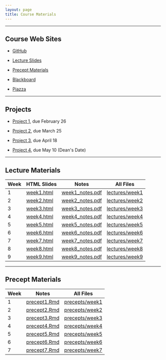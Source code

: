 ```yaml
---
layout: page
title: Course Materials
---
```


----

## Course Web Sites

- [GitHub](https://github.com/SML201)

- [Lecture Slides](https://github.com/SML201/lectures)

- [Precept Materials](https://github.com/SML201/precepts)

- [Blackboard](https://blackboard.princeton.edu/webapps/pu-courseredirect-bb_bb60/find.jsp?course_id=SML201_S2016)

- [Piazza](https://piazza.com/princeton/spring2016/sml201/home)


----

## Projects

- [Project 1](https://github.com/SML201/project1), due February 26

- [Project 2](https://github.com/SML201/project2), due March 25

- [Project 3](https://github.com/SML201/project3), due April 18

- [Project 4](https://github.com/SML201/project4), due May 10 (Dean's Date)

----

## Lecture Materials

Week | HTML Slides | Notes | All Files
-----|-------------| ----- | ----------
1 | [week1.html](http://sml201.github.io/lectures/week1/week1.html) | [week1_notes.pdf](http://sml201.github.io/lectures/week1/week1_notes.pdf) | [lectures/week1](https://github.com/SML201/lectures/tree/master/week1)
2 | [week2.html](http://sml201.github.io/lectures/week2/week2.html) | [week2_notes.pdf](http://sml201.github.io/lectures/week2/week2_notes.pdf) | [lectures/week2](https://github.com/SML201/lectures/tree/master/week2)
3 | [week3.html](http://sml201.github.io/lectures/week3/week3.html) | [week3_notes.pdf](http://sml201.github.io/lectures/week3/week3_notes.pdf) | [lectures/week3](https://github.com/SML201/lectures/tree/master/week3)
4 | [week4.html](http://sml201.github.io/lectures/week4/week4.html) | [week4_notes.pdf](http://sml201.github.io/lectures/week4/week4_notes.pdf) | [lectures/week4](https://github.com/SML201/lectures/tree/master/week4)
5 | [week5.html](http://sml201.github.io/lectures/week5/week5.html) | [week5_notes.pdf](http://sml201.github.io/lectures/week5/week5_notes.pdf) | [lectures/week5](https://github.com/SML201/lectures/tree/master/week5)
6 | [week6.html](http://sml201.github.io/lectures/week6/week6.html) | [week6_notes.pdf](http://sml201.github.io/lectures/week6/week6_notes.pdf) | [lectures/week6](https://github.com/SML201/lectures/tree/master/week6)
7 | [week7.html](http://sml201.github.io/lectures/week7/week7.html) | [week7_notes.pdf](http://sml201.github.io/lectures/week7/week7_notes.pdf) | [lectures/week7](https://github.com/SML201/lectures/tree/master/week7)
8 | [week8.html](http://sml201.github.io/lectures/week8/week8.html) | [week8_notes.pdf](http://sml201.github.io/lectures/week8/week8_notes.pdf) | [lectures/week8](https://github.com/SML201/lectures/tree/master/week8)
9 | [week9.html](http://sml201.github.io/lectures/week9/week9.html) | [week9_notes.pdf](http://sml201.github.io/lectures/week9/week9_notes.pdf) | [lectures/week9](https://github.com/SML201/lectures/tree/master/week9)

----

## Precept Materials

Week | Notes | All Files 
-----|-------|----------
1 | [precept1.Rmd](https://raw.githubusercontent.com/SML201/precepts/master/week1/precept1.Rmd) | [precepts/week1](https://github.com/SML201/precepts/tree/master/week1) 
2 | [precept2.Rmd](https://raw.githubusercontent.com/SML201/precepts/master/week2/precept2.Rmd) | [precepts/week2](https://github.com/SML201/precepts/tree/master/week2)
3 | [precept3.Rmd](https://raw.githubusercontent.com/SML201/precepts/master/week3/precept3.Rmd) | [precepts/week3](https://github.com/SML201/precepts/tree/master/week3)
4 | [precept4.Rmd](https://raw.githubusercontent.com/SML201/precepts/master/week4/precept4.Rmd) | [precepts/week4](https://github.com/SML201/precepts/tree/master/week4)
5 | [precept5.Rmd](https://raw.githubusercontent.com/SML201/precepts/master/week5/precept5.Rmd) | [precepts/week5](https://github.com/SML201/precepts/tree/master/week5)
6 | [precept6.Rmd](https://raw.githubusercontent.com/SML201/precepts/master/week6/precept6.Rmd) | [precepts/week6](https://github.com/SML201/precepts/tree/master/week6)
7 | [precept7.Rmd](https://raw.githubusercontent.com/SML201/precepts/master/week7/precept7.Rmd) | [precepts/week7](https://github.com/SML201/precepts/tree/master/week7)


